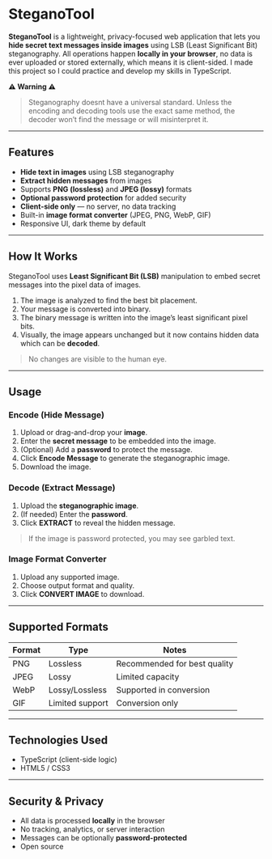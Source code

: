 # SteganoTool

**SteganoTool** is a lightweight, privacy-focused web application that lets you **hide secret text messages inside images** using LSB (Least Significant Bit) steganography. All operations happen **locally in your browser**, no data is ever uploaded or stored externally, which means it is client-sided. I made this project so I could practice and develop my skills in TypeScript.

**⚠️ Warning ⚠️**
> Steganography doesnt have a universal standard. Unless the encoding and decoding tools use the exact same method, the decoder won’t find the message or will misinterpret it.

---

## Features

- **Hide text in images** using LSB steganography
- **Extract hidden messages** from images
- Supports **PNG (lossless)** and **JPEG (lossy)** formats
- **Optional password protection** for added security
- **Client-side only** — no server, no data tracking
- Built-in **image format converter** (JPEG, PNG, WebP, GIF)
- Responsive UI, dark theme by default

---

## How It Works

SteganoTool uses **Least Significant Bit (LSB)** manipulation to embed secret messages into the pixel data of images.

1. The image is analyzed to find the best bit placement.
2. Your message is converted into binary.
3. The binary message is written into the image’s least significant pixel bits.
4. Visually, the image appears unchanged but it now contains hidden data which can be **decoded**.

> No changes are visible to the human eye.

---

## Usage

### Encode (Hide Message)

1. Upload or drag-and-drop your **image**.
2. Enter the **secret message** to be embedded into the image.
3. (Optional) Add a **password** to protect the message.
4. Click **Encode Message** to generate the steganographic image.
5. Download the image.

### Decode (Extract Message)

1. Upload the **steganographic image**.
2. (If needed) Enter the **password**.
3. Click **EXTRACT** to reveal the hidden message.
> If the image is password protected, you may see garbled text.   

### Image Format Converter

1. Upload any supported image.
2. Choose output format and quality.
3. Click **CONVERT IMAGE** to download.

---

## Supported Formats

| Format | Type              | Notes                     |
|--------|-------------------|---------------------------|
| PNG    | Lossless          | Recommended for best quality |
| JPEG   | Lossy             | Limited capacity          |
| WebP   | Lossy/Lossless    | Supported in conversion   |
| GIF    | Limited support   | Conversion only           |

---

## Technologies Used

- TypeScript (client-side logic)
- HTML5 / CSS3

---

## Security & Privacy

- All data is processed **locally** in the browser
- No tracking, analytics, or server interaction
- Messages can be optionally **password-protected**
- Open source

